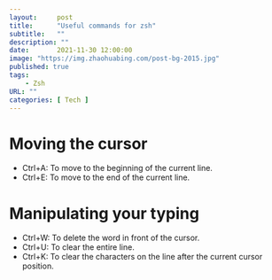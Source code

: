 ```yaml
---
layout:     post 
title:      "Useful commands for zsh"
subtitle:   ""
description: ""
date:       2021-11-30 12:00:00
image: "https://img.zhaohuabing.com/post-bg-2015.jpg"
published: true
tags:
    - Zsh
URL: ""
categories: [ Tech ]
---
```


# Moving the cursor
- Ctrl+A: To move to the beginning of the current line.
- Ctrl+E: To move to the end of the current line.

# Manipulating your typing
- Ctrl+W: To delete the word in front of the cursor.
- Ctrl+U: To clear the entire line.
- Ctrl+K: To clear the characters on the line after the current cursor position.